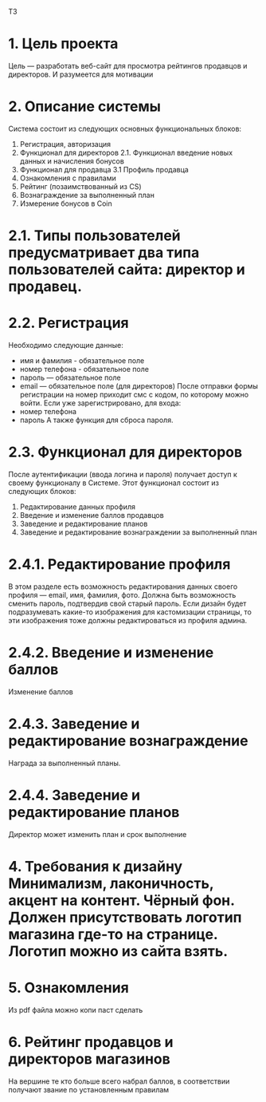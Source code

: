 ТЗ
# 1. Цель проекта 
Цель — разработать веб-сайт для просмотра рейтингов продавцов и директоров. И разумеется для мотивации

# 2. Описание системы
Система состоит из следующих основных функциональных блоков:
1. Регистрация, авторизация
2. Функционал для директоров
2.1. Функционал введение новых данных и начисления бонусов
3. Функционал для продавца
3.1 Профиль продавца
4. Ознакомления с правилами
5. Рейтинг (позаимствованный из CS)
6. Вознаграждение за выполненный план
7. Измерение бонусов в Coin

# 2.1. Типы пользователей предусматривает два типа пользователей сайта: директор и продавец. 

# 2.2. Регистрация
 Необходимо следующие данные:
* имя и фамилия - обязательное поле 
* номер телефона - обязательное поле
* пароль — обязательное поле
* email — обязательное поле (для директоров)
После отправки формы регистрации на номер приходит смс с кодом, по которому можно войти. 
Если уже зарегистрировано, для входа:
* номер телефона
* пароль
А также функция для сброса пароля.

# 2.3. Функционал для директоров
После аутентификации (ввода логина и пароля) получает доступ к своему функционалу в Системе. Этот функционал состоит из следующих блоков:
1. Редактирование данных профиля
2. Введение и изменение баллов продавцов
3. Заведение и редактирование планов
4. Заведение и редактирование вознаграждении за выполненный план

# 2.4.1. Редактирование профиля
В этом разделе есть возможность редактирования данных своего профиля — email, имя, фамилия, фото. Должна быть возможность сменить пароль, подтвердив свой старый пароль. Если дизайн будет подразумевать какие-то изображения для кастомизации страницы, то эти изображения тоже должны редактироваться из профиля админа.

# 2.4.2. Введение и изменение баллов
Изменение баллов 

# 2.4.3. Заведение и редактирование вознаграждение
Награда за выполненный планы.

# 2.4.4. Заведение и редактирование планов
Директор может изменить план и срок выполнение

# 4. Требования к дизайну Минимализм, лаконичность, акцент на контент. Чёрный фон. Должен присутствовать логотип магазина где-то на странице. Логотип можно из сайта взять.

# 5. Ознакомления 
Из pdf файла можно копи паст сделать

# 6. Рейтинг продавцов и директоров магазинов
На вершине те кто больше всего набрал баллов, в соответствии получают звание по установленным правилам 
